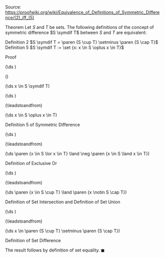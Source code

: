 # 

Source: https://proofwiki.org/wiki/Equivalence_of_Definitions_of_Symmetric_Difference/(2)_iff_(5)



Theorem
Let $S$ and $T$ be sets.
The following definitions of the concept of symmetric difference $S \symdif T$ between $S$ and $T$ are equivalent:

Definition 2
$S \symdif T = \paren {S \cup T} \setminus \paren {S \cap T}$
Definition 5
$S \symdif T := \set {x: x \in S \oplus x \in T}$


Proof













\(\ds \)

\(\)







\(\ds x \in S \symdif T\)




















\(\ds \)

\(\leadstoandfrom\)







\(\ds x \in S \oplus x \in T\)





Definition 5 of Symmetric Difference














\(\ds \)

\(\leadstoandfrom\)







\(\ds \paren {x \in S \lor x \in T} \land \neg \paren {x \in S \land x \in T}\)





Definition of Exclusive Or














\(\ds \)

\(\leadstoandfrom\)







\(\ds \paren {x \in S \cup T} \land \paren {x \notin S \cap T}\)





Definition of Set Intersection and Definition of Set Union














\(\ds \)

\(\leadstoandfrom\)







\(\ds x \in \paren {S \cup T} \setminus \paren {S \cap T}\)





Definition of Set Difference



The result follows by definition of set equality.
$\blacksquare$





